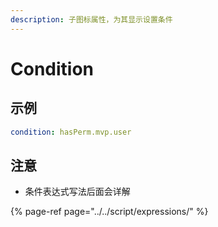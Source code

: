 ```yaml
---
description: 子图标属性，为其显示设置条件
---
```


# Condition

## 示例

```yaml
condition: hasPerm.mvp.user
```

## 注意

* 条件表达式写法后面会详解

{% page-ref page="../../script/expressions/" %}

